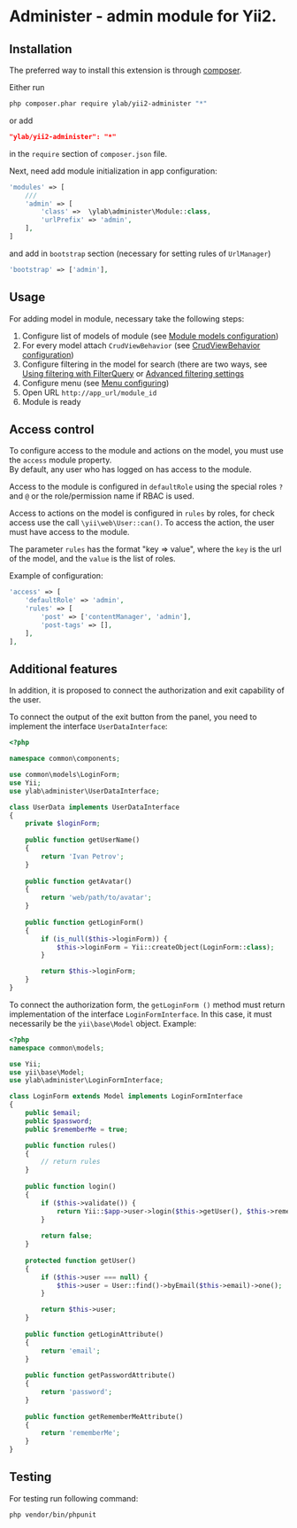 # Administer - admin module for Yii2.

## Installation

The preferred way to install this extension is through [composer](http://getcomposer.org/download).

Either run
```bash
php composer.phar require ylab/yii2-administer "*"
```
or add
```json
"ylab/yii2-administer": "*"
```
in the `require` section of `composer.json` file.

Next, need add module initialization in app configuration:
```php
'modules' => [
    ///
    'admin' => [
        'class' =>  \ylab\administer\Module::class,
        'urlPrefix' => 'admin',
    ],
]
```
and add in `bootstrap` section (necessary for setting rules of `UrlManager`)
```php
'bootstrap' => ['admin'],
```

## Usage

For adding model in module, necessary take the following steps:

1) Configure list of models of module (see [Module models configuration](docs/en/01-module-models-configuration.md))
2) For every model attach `CrudViewBehavior` (see
[CrudViewBehavior configuration](docs/en/02-crudviewbehavior-configuration.md))
3) Configure filtering in the model for search (there are two ways,
see [Using filtering with FilterQuery](docs/en/03-filterquery.md)
or [Advanced filtering settings](docs/en/05-advanced-filter.md)
4) Configure menu (see [Menu configuring](docs/ru/04-menu-configuration.md))
5) Open URL `http://app_url/module_id`
6) Module is ready

## Access control

To configure access to the module and actions on the model, you must use the `access` module property.  
By default, any user who has logged on has access to the module.  

Access to the module is configured in `defaultRole` using the special roles `?` and `@` or the role/permission name if RBAC is used.  

Access to actions on the model is configured in `rules` by roles, for check access use the call `\yii\web\User::can()`. 
To access the action, the user must have access to the module.
  
The parameter `rules` has the format "key => value", where the `key` is the url of the model, and the `value` is the list of roles.  
 
Example of configuration:
```php
'access' => [
    'defaultRole' => 'admin',
    'rules' => [
        'post' => ['contentManager', 'admin'],
        'post-tags' => [],
    ],
],
```

## Additional features
In addition, it is proposed to connect the authorization and exit capability of the user.

To connect the output of the exit button from the panel, you need to implement the interface `UserDataInterface`:
```php
<?php

namespace common\components;

use common\models\LoginForm;
use Yii;
use ylab\administer\UserDataInterface;

class UserData implements UserDataInterface
{
    private $loginForm;
    
    public function getUserName()
    {
        return 'Ivan Petrov';
    }
    
    public function getAvatar()
    {
        return 'web/path/to/avatar';
    }
    
    public function getLoginForm()
    {
        if (is_null($this->loginForm)) {
            $this->loginForm = Yii::createObject(LoginForm::class);
        }

        return $this->loginForm;
    }
}

```
To connect the authorization form, the `getLoginForm ()` method must
return implementation of the interface `LoginFormInterface`. In this case, it must necessarily be
the `yii\base\Model` object. Example:
```php
<?php
namespace common\models;

use Yii;
use yii\base\Model;
use ylab\administer\LoginFormInterface;

class LoginForm extends Model implements LoginFormInterface
{
    public $email;
    public $password;
    public $rememberMe = true;

    public function rules()
    {
        // return rules
    }
    
    public function login()
    {
        if ($this->validate()) {
            return Yii::$app->user->login($this->getUser(), $this->rememberMe ? 3600 * 24 * 30 : 0);
        }
        
        return false;
    }
    
    protected function getUser()
    {
        if ($this->user === null) {
            $this->user = User::find()->byEmail($this->email)->one();
        }

        return $this->user;
    }
    
    public function getLoginAttribute()
    {
        return 'email';
    }
    
    public function getPasswordAttribute()
    {
        return 'password';
    }
    
    public function getRememberMeAttribute()
    {
        return 'rememberMe';
    }
}

```

## Testing

For testing run following command:
```bash
php vendor/bin/phpunit
```

